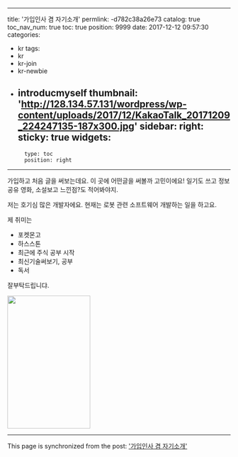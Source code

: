 
---
title: '가입인사 겸 자기소개'
permlink: -d782c38a26e73
catalog: true
toc_nav_num: true
toc: true
position: 9999
date: 2017-12-12 09:57:30
categories:
- kr
tags:
- kr
- kr-join
- kr-newbie
- introducmyself
thumbnail: 'http://128.134.57.131/wordpress/wp-content/uploads/2017/12/KakaoTalk_20171209_224247135-187x300.jpg'
sidebar:
    right:
        sticky: true
widgets:
    -
        type: toc
        position: right
---


가입하고 처음 글을 써보는데요.
이 곳에 어떤글을 써볼까 고민이에요!
일기도 쓰고
정보공유
영화, 소설보고 느낀점?도 적어봐야지.

저는 호기심 많은 개발자에요.
현재는 로봇 관련 소프트웨어 개발하는 일을 하고요.

제 취미는
* 포켓몬고
* 하스스톤
* 최근에 주식 공부 시작
* 최신기술써보기, 공부
* 독서

잘부탁드립니댜.

<img class="alignnone size-medium wp-image-507" src="http://128.134.57.131/wordpress/wp-content/uploads/2017/12/KakaoTalk_20171209_224247135-187x300.jpg" alt="" width="187" height="300" />

- - -

This page is synchronized from the post: ['가입인사 겸 자기소개'](https://steemit.com/@jacobyu/-d782c38a26e73)
